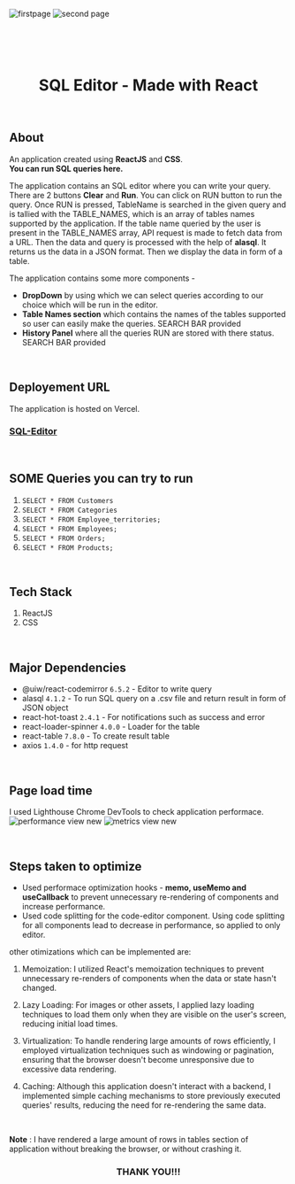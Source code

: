 
![firstpage](https://github.com/indresh149/challengetask/assets/76736055/1832a228-f131-4a3b-9c8c-f94baa1fd7d4)
![second page](https://github.com/indresh149/challengetask/assets/76736055/d76f42f7-82ea-4f44-a1e5-8b492669918c)

<br>
<br>
<br>


<h1 align="center">SQL Editor - Made with React</h1>

<br>

## About
An application created using **ReactJS** and **CSS**.          
**You can run SQL queries here.**    

The application contains an SQL editor where you can write your query. There are 2 buttons **Clear** and **Run**. You can click on RUN button to run the query. Once RUN is pressed, TableName is searched in the given query and is tallied with the TABLE_NAMES, which is an array of tables names supported by the application. If the table name queried by the user is present in the TABLE_NAMES array, API request is made to fetch data from a URL. Then the data and query is processed with the help of **alasql**. It returns us the data in a JSON format. Then we display the data in form of a table.

The application contains some more components - 
- **DropDown** by using which we can select queries according to our choice which will be run in the editor.
- **Table Names section** which contains the names of the tables supported so user can easily make the queries. SEARCH BAR provided
- **History Panel** where all the queries RUN are stored with there status. SEARCH BAR provided

<br>

## Deployement URL

The application is hosted on Vercel.            
<h3><a href="https://challengetask.vercel.app/sql-editor">SQL-Editor</a></h3>

<br>


## SOME Queries you can try to run
1. ```SELECT * FROM Customers```
2. ```SELECT * FROM Categories```
3. ```SELECT * FROM Employee_territories;```
4. ```SELECT * FROM Employees;```
5. ```SELECT * FROM Orders;```
6. ```SELECT * FROM Products;```


<br>

##  Tech Stack
1. ReactJS
2. CSS


<br>

## Major Dependencies
- @uiw/react-codemirror ```6.5.2``` - Editor to write query
- alasql ```4.1.2``` - To run SQL query on a .csv file and return result in form of JSON object
- react-hot-toast ```2.4.1``` - For notifications such as success and error
- react-loader-spinner ```4.0.0``` - Loader for the table
- react-table ```7.8.0``` - To create result table
- axios ```1.4.0``` - for http request
  


<br>

## Page load time
I used Lighthouse Chrome DevTools to check application performace.
![performance view new](https://github.com/indresh149/challengetask/assets/76736055/c49cb7c9-19ef-4c49-affc-61754bacc756)
![metrics view new](https://github.com/indresh149/challengetask/assets/76736055/07dd4890-ae7b-4911-b8af-4479b96f46bb)


<br>


## Steps taken to optimize

- Used performace optimization hooks - **memo, useMemo and useCallback** to prevent unnecessary re-rendering of components and increase performance.     
- Used code splitting for the code-editor component. Using code splitting for all components lead to decrease in performance, so applied to only editor.

other otimizations which can be implemented are:
1. Memoization: I utilized React's memoization techniques to prevent unnecessary re-renders of components when the data or state hasn't changed.

2. Lazy Loading: For images or other assets, I applied lazy loading techniques to load them only when they are visible on the user's screen, reducing initial load times.

3. Virtualization: To handle rendering large amounts of rows efficiently, I employed virtualization techniques such as windowing or pagination, ensuring that the browser doesn't become unresponsive due to excessive data rendering.

4. Caching: Although this application doesn't interact with a backend, I implemented simple caching mechanisms to store previously executed queries' results, reducing the need for re-rendering the same data.
   
<br>   

**Note** : I have rendered a large amount of rows in tables section of  application without breaking the browser, or without crashing it.


<h3 align="center">THANK YOU!!!</h3>
